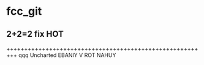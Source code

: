 # fcc_git
2+2=2
fix
HOT
--------------------------
+++++++++++++++++++++++++++++++++++++++++++++++++++++++++
qqq
Uncharted
EBANIY V ROT NAHUY